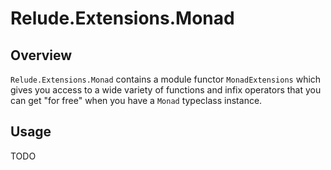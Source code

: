 # Relude.Extensions.Monad

## Overview

`Relude.Extensions.Monad` contains a module functor `MonadExtensions` which gives you access to a wide variety of functions and infix operators that you can get "for free" when you have a `Monad` typeclass instance.

## Usage

TODO